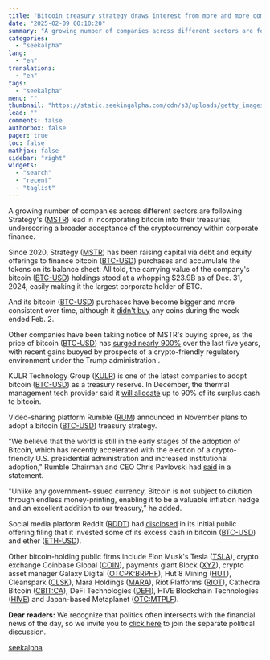 ```yaml
---
title: "Bitcoin treasury strategy draws interest from more and more companies"
date: "2025-02-09 00:10:20"
summary: "A growing number of companies across different sectors are following Strategy's (MSTR) lead in incorporating bitcoin into their treasuries, underscoring a broader acceptance of the cryptocurrency within corporate finance. Since 2020, Strategy (MSTR) has been raising capital via debt and equity offerings to finance bitcoin (BTC-USD) purchases and accumulate the..."
categories:
  - "seekalpha"
lang:
  - "en"
translations:
  - "en"
tags:
  - "seekalpha"
menu: ""
thumbnail: "https://static.seekingalpha.com/cdn/s3/uploads/getty_images/1310263594/image_1310263594.jpg"
lead: ""
comments: false
authorbox: false
pager: true
toc: false
mathjax: false
sidebar: "right"
widgets:
  - "search"
  - "recent"
  - "taglist"
---
```


A growing number of companies across different sectors are following Strategy's ([MSTR](https://seekingalpha.com/symbol/MSTR "Strategy")) lead in incorporating bitcoin into their treasuries, underscoring a broader acceptance of the cryptocurrency within corporate finance.

Since 2020, Strategy ([MSTR](https://seekingalpha.com/symbol/MSTR "Strategy")) has been raising capital via debt and equity offerings to finance bitcoin ([BTC-USD](https://seekingalpha.com/symbol/BTC-USD "Bitcoin USD")) purchases and accumulate the tokens on its balance sheet. All told, the carrying value of the company's bitcoin ([BTC-USD](https://seekingalpha.com/symbol/BTC-USD "Bitcoin USD")) holdings stood at a whopping $23.9B as of Dec. 31, 2024, easily making it the largest corporate holder of BTC.

And its bitcoin ([BTC-USD](https://seekingalpha.com/symbol/BTC-USD "Bitcoin USD")) purchases have become bigger and more consistent over time, although it [didn't buy](https://seekingalpha.com/news/4401880-microstrategy-didnt-buy-any-bitcoin-last-week "didn't buy") any coins during the week ended Feb. 2.

Other companies have been taking notice of MSTR's buying spree, as the price of bitcoin ([BTC-USD](https://seekingalpha.com/symbol/BTC-USD "Bitcoin USD")) has [surged nearly 900%](https://seekingalpha.com/symbol/BTC-USD/charting "surged nearly 900%") over the last five years, with recent gains buoyed by prospects of a crypto-friendly regulatory environment under the Trump administration .

KULR Technology Group ([KULR](https://seekingalpha.com/symbol/KULR "KULR Technology Group, Inc.")) is one of the latest companies to adopt bitcoin ([BTC-USD](https://seekingalpha.com/symbol/BTC-USD "Bitcoin USD")) as a treasury reserve. In December, the thermal management tech provider said it [will allocate](https://seekingalpha.com/news/4390961-kulr-purchases-21718-bitcoin-for-21-million "will allocate") up to 90% of its surplus cash to bitcoin.

Video-sharing platform Rumble ([RUM](https://seekingalpha.com/symbol/RUM "Rumble Inc.")) announced in November plans to adopt a bitcoin ([BTC-USD](https://seekingalpha.com/symbol/BTC-USD "Bitcoin USD")) treasury strategy.

“We believe that the world is still in the early stages of the adoption of Bitcoin, which has recently accelerated with the election of a crypto-friendly U.S. presidential administration and increased institutional adoption," Rumble Chairman and CEO Chris Pavlovski had [said](https://corp.rumble.com/blog/rumble-announces-bitcoin-treasury-strategy/ "said") in a statement.

"Unlike any government-issued currency, Bitcoin is not subject to dilution through endless money-printing, enabling it to be a valuable inflation hedge and an excellent addition to our treasury,” he added.

Social media platform Reddit ([RDDT](https://seekingalpha.com/symbol/RDDT "Reddit, Inc.")) had [disclosed](https://seekingalpha.com/news/4071141-reddit-holds-bitcoin-ether-for-treasury-purposes-ipo-filing-says "disclosed") in its initial public offering filing that it invested some of its excess cash in bitcoin ([BTC-USD](https://seekingalpha.com/symbol/BTC-USD "Bitcoin USD")) and ether ([ETH-USD](https://seekingalpha.com/symbol/ETH-USD "Ethereum USD")).

Other bitcoin-holding public firms include Elon Musk's Tesla ([TSLA](https://seekingalpha.com/symbol/TSLA "Tesla, Inc.")), crypto exchange Coinbase Global ([COIN](https://seekingalpha.com/symbol/COIN "Coinbase Global, Inc.")), payments giant Block ([XYZ](https://seekingalpha.com/symbol/XYZ "Block, Inc.")), crypto asset manager Galaxy Digital ([OTCPK:BRPHF](https://seekingalpha.com/symbol/BRPHF "Galaxy Digital Holdings Ltd.")), Hut 8 Mining ([HUT](https://seekingalpha.com/symbol/HUT "Hut 8 Corp.")), Cleanspark ([CLSK](https://seekingalpha.com/symbol/CLSK "CleanSpark, Inc.")), Mara Holdings ([MARA](https://seekingalpha.com/symbol/MARA "MARA Holdings, Inc.")), Riot Platforms ([RIOT](https://seekingalpha.com/symbol/RIOT "Riot Platforms, Inc.")), Cathedra Bitcoin ([CBIT:CA](https://seekingalpha.com/symbol/CBIT:CA "Cathedra Bitcoin Inc.")), DeFi Technologies ([DEFI](https://seekingalpha.com/symbol/DEFI "Hashdex Bitcoin Futures ETF")), HIVE Blockchain Technologies ([HIVE](https://seekingalpha.com/symbol/HIVE "HIVE Digital Technologies Ltd.")) and Japan-based Metaplanet ([OTC:MTPLF](https://seekingalpha.com/symbol/MTPLF "Metaplanet Inc.")).

**Dear readers:** We recognize that politics often intersects with the financial news of the day, so we invite you to [click here](https://seekingalpha.com/article/4752443-politics-and-the-markets-020725 "click here") to join the separate political discussion.

[seekalpha](https://seekingalpha.com/news/4405266-bitcoin-treasury-strategy-draws-interest-from-more-and-more-companies)
